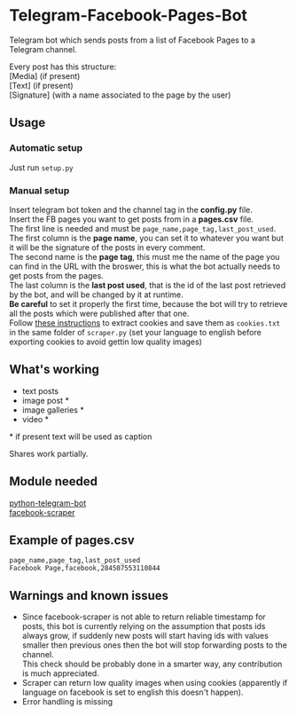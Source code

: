 # Telegram-Facebook-Pages-Bot
Telegram bot which sends posts from a list of Facebook Pages to a Telegram channel.  

Every post has this structure:  
[Media] (if present)  
[Text] (if present)  
[Signature] (with a name associated to the page by the user)  

## Usage
### Automatic setup
Just run `setup.py`

### Manual setup
Insert telegram bot token and the channel tag in the **config.py** file.  
Insert the FB pages you want to get posts from in a **pages.csv** file.  
The first line is needed and must be `page_name,page_tag,last_post_used`.  
The first column is the **page name**, you can set it to whatever you want but it will be the signature of the posts in every comment.  
The second name is the **page tag**, this must me the name of the page you can find in the URL with the broswer, this is what the bot actually needs to get posts from the pages.  
The last column is the **last post used**, that is the id of the last post retrieved by the bot, and will be changed by it at runtime.  
**Be careful** to set it properly the first time, because the bot will try to retrieve all the posts which were published after that one.    
Follow [these instructions](https://github.com/kevinzg/facebook-scraper/issues/28#issuecomment-793066983) to extract cookies and save them as `cookies.txt` in the same folder of `scraper.py` (set your language to english before exporting cookies to avoid gettin low quality images)


## What's working
- text posts
- image post *
- image galleries *
- video *

\* if present text will be used as caption

Shares work partially.

## Module needed
[python-telegram-bot](https://github.com/python-telegram-bot/python-telegram-bot)  
[facebook-scraper](https://github.com/kevinzg/facebook-scraper)

## Example of pages.csv

```
page_name,page_tag,last_post_used
Facebook Page,facebook,284507553110844
```

## Warnings and known issues
- Since facebook-scraper is not able to return reliable timestamp for posts, this bot is currently relying on the assumption that posts ids always grow, if suddenly new posts will start having ids with values smaller then previous ones then the bot will stop forwarding posts to the channel.  
This check should be probably done in a smarter way, any contribution is much appreciated.  
- Scraper can return low quality images when using cookies (apparently if language on facebook is set to english this doesn't happen).  
- Error handling is missing
